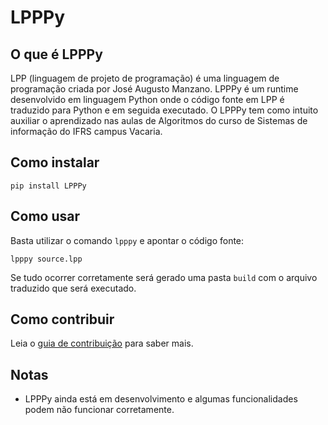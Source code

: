 # LPPPy
## O que é LPPPy

LPP (linguagem de projeto de programação) é uma linguagem de programação criada por José Augusto Manzano. LPPPy é um runtime desenvolvido em linguagem Python onde o código fonte em LPP é traduzido para Python e em seguida executado. O LPPPy tem como intuito auxiliar o aprendizado nas aulas de Algoritmos do curso de Sistemas de informação do IFRS campus Vacaria.  

## Como instalar

```
pip install LPPPy
```

## Como usar

Basta utilizar o comando ```lpppy``` e apontar o código fonte:
```
lpppy source.lpp 
```
Se tudo ocorrer corretamente será gerado uma pasta ```build``` com o arquivo traduzido que será executado. 

## Como contribuir 

Leia o [guia de contribuição](https://github.com/leozamboni/LPPPy/blob/main/CONTRIBUTING.md) para saber mais.

## Notas

  - LPPPy ainda está em desenvolvimento e algumas funcionalidades podem não funcionar corretamente.

